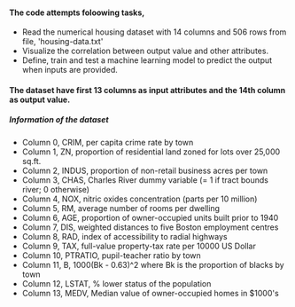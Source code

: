 #### The code attempts foloowing tasks,
- Read the numerical housing dataset with 14 columns and 506 rows from file, 'housing-data.txt'
- Visualize the correlation between output value and other attributes.
- Define, train and test a machine learning model to predict the output when inputs are provided.
#### The dataset have first 13 columns as input attributes and the 14th column as output value.
##### Information of the dataset
- Column 0, CRIM, per capita crime rate by town
- Column 1, ZN, proportion of residential land zoned for lots over 25,000 sq.ft.
- Column 2, INDUS, proportion of non-retail business acres per town
- Column 3, CHAS, Charles River dummy variable (= 1 if tract bounds river; 0 otherwise)
- Column 4, NOX, nitric oxides concentration (parts per 10 million)
- Column 5, RM, average number of rooms per dwelling
- Column 6, AGE, proportion of owner-occupied units built prior to 1940
- Column 7, DIS, weighted distances to five Boston employment centres
- Column 8, RAD, index of accessibility to radial highways
- Column 9, TAX, full-value property-tax rate per 10000 US Dollar
- Column 10, PTRATIO, pupil-teacher ratio by town
- Column 11, B, 1000(Bk - 0.63)^2 where Bk is the proportion of blacks by town
- Column 12, LSTAT, % lower status of the population
- Column 13, MEDV, Median value of owner-occupied homes in $1000's
